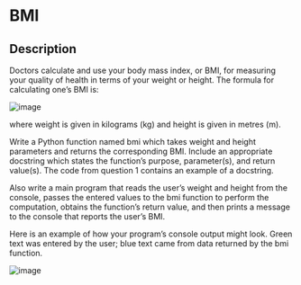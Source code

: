 # BMI

## Description

Doctors calculate and use your body mass index, or BMI, for measuring your quality of health in terms of your weight or height. The formula for calculating one’s BMI is:

![image](https://user-images.githubusercontent.com/86201781/128756810-59654737-a6e7-4934-bbbf-78f5ce990690.png)

where weight is given in kilograms (kg) and height is given in metres (m).

Write a Python function named bmi which takes weight and height parameters and returns the corresponding BMI. Include an appropriate docstring which states the function’s purpose, parameter(s), and return value(s). The code from question 1 contains an example of a docstring.

Also write a main program that reads the user’s weight and height from the console, passes the entered values to the bmi function to perform the computation, obtains the function’s return value, and then prints a message to the console that reports the user’s BMI.

Here is an example of how your program’s console output might look. Green text was entered by the user;
blue text came from data returned by the bmi function.

![image](https://user-images.githubusercontent.com/86201781/128757132-9b8736ed-5733-4cd5-8e6f-add763f4592a.png)
